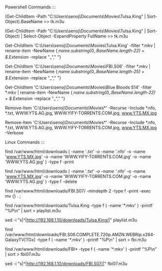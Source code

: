 Powershell Commands :::

(Get-ChildItem -Path "C:\Users\senoj\Documents\Movies\Tulsa.King" | Sort-Object).BaseName >> tk.m3u

(Get-ChildItem -Path "C:\Users\senoj\Documents\Movies\Tulsa.King" | Sort-Object) | Select-Object -ExpandProperty FullName >> tk.m3u

Get-ChildItem 'C:\Users\senoj\Documents\Movies\Tulsa.King\' -filter *.mkv | rename-item -NewName {$_.name.substring(0,$_.BaseName.length-22) + $_.Extension -replace "_"," "}

Get-ChildItem 'C:\Users\senoj\Documents\Movies\FBI.S06\' -filter *.mkv | rename-item -NewName {$_.name.substring(0,$_.BaseName.length-25) + $_.Extension -replace "_"," "}

Get-ChildItem 'C:\Users\senoj\Documents\Movies\Blue Bloods S14' -filter *.mkv | rename-item -NewName {$_.name.substring(0,$_.BaseName.length-22) + $_.Extension -replace "_"," "}

Remove-Item 'C:\Users\senoj\Documents\Movies\*' -Recurse -Include *.nfo, *.txt, WWW.YTS.AG.jpg, WWW.YIFY-TORRENTS.COM.jpg, www.YTS.MX.jpg

Remove-Item 'C:\Users\senoj\Documents\Movies\*' -Recurse -Include *.nfo, *.txt, WWW.YTS.AG.jpg, WWW.YIFY-TORRENTS.COM.jpg, www.YTS.MX.jpg -Verbose


Linux Commands :::



find /var/www/html/downloads \( -name '*.txt' -o -name '*.nfo' -o -name 'www.YTS.MX.jpg' -o -name 'WWW.YIFY-TORRENTS.COM.jpg' -o -name 'WWW.YTS.AG.jpg' \) -type f -print

find /var/www/html/downloads \( -name '*.txt' -o -name '*.nfo' -o -name 'www.YTS.MX.jpg' -o -name 'WWW.YIFY-TORRENTS.COM.jpg' -o -name 'WWW.YTS.AG.jpg' \) -type f -delete

find /var/www/html/downloads/FBI.S07/  -mindepth 2 -type f -print -exec mv {} . \;


find /var/www/html/downloads/Tulsa.King  -type f \( -name '*.mkv' \) -printf "%P\n" | sort > playlist.m3u

sed -i "s|^|http://192.168.1.10/downloads/Tulsa.King/|" playlist.m3u



find /var/www/html/downloads/FBI.S06.COMPLETE.720p.AMZN.WEBRip.x264-GalaxyTV\[TGx\]  -type f \( -name '*.mkv' \) -printf "%P\n" | sort > fbi.m3u

find /var/www/html/downloads/FBI*  -type f \( -name '*.mkv' \) -printf "%P\n" | sort > fbi07.m3u

sed -i "s|^|http://192.168.1.10/downloads/FBI.S07/|" fbi07.m3u


















